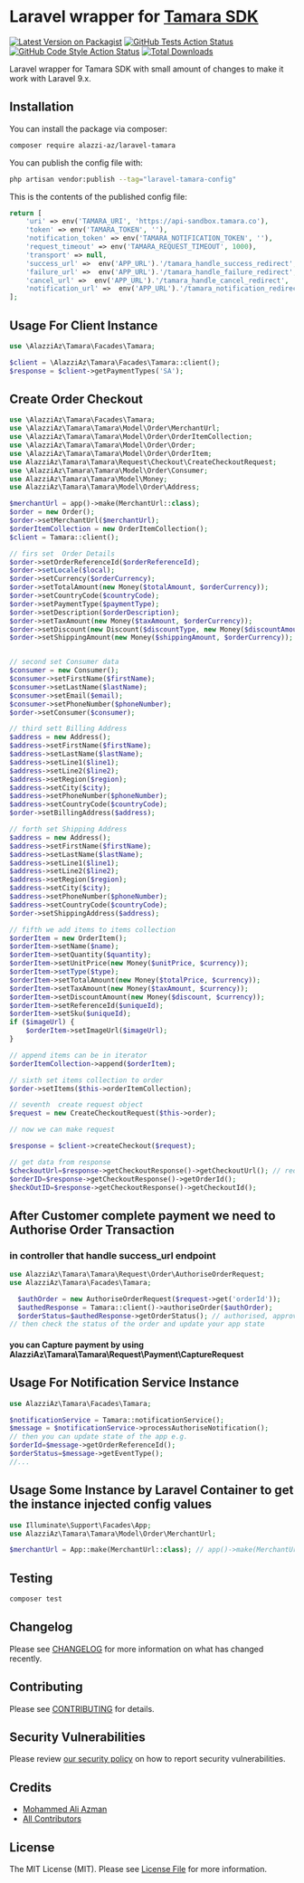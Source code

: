 

# Laravel wrapper for [Tamara SDK](https://github.com/tamara-solution/php-sdk)

[![Latest Version on Packagist](https://img.shields.io/packagist/v/alazzi-az/laravel-tamara.svg?style=flat-square)](https://packagist.org/packages/alazzi-az/laravel-tamara)
[![GitHub Tests Action Status](https://img.shields.io/github/workflow/status/alazzi-az/laravel-tamara/run-tests?label=tests)](https://github.com/alazzi-az/laravel-tamara/actions?query=workflow%3Arun-tests+branch%3Amain)
[![GitHub Code Style Action Status](https://img.shields.io/github/workflow/status/alazzi-az/laravel-tamara/Fix%20PHP%20code%20style%20issues?label=code%20style)](https://github.com/rixtrayker/laravel-tamara/actions?query=workflow%3A"Fix+PHP+code+style+issues"+branch%3Amain)
[![Total Downloads](https://img.shields.io/packagist/dt/alazzi-az/laravel-tamara.svg?style=flat-square)](https://packagist.org/packages/rixtrayker/laravel-tamara)

Laravel wrapper for Tamara SDK with small amount of changes to make it work with Laravel 9.x.




## Installation

You can install the package via composer:

```bash
composer require alazzi-az/laravel-tamara
```

You can publish the config file with:

```bash
php artisan vendor:publish --tag="laravel-tamara-config"
```

This is the contents of the published config file:

```php
return [
    'uri' => env('TAMARA_URI', 'https://api-sandbox.tamara.co'),
    'token' => env('TAMARA_TOKEN', ''),
    'notification_token' => env('TAMARA_NOTIFICATION_TOKEN', ''),
    'request_timeout' => env('TAMARA_REQUEST_TIMEOUT', 1000),
    'transport' => null,
    'success_url' =>  env('APP_URL').'/tamara_handle_success_redirect',
    'failure_url' =>  env('APP_URL').'/tamara_handle_failure_redirect',
    'cancel_url' =>  env('APP_URL').'/tamara_handle_cancel_redirect',
    'notification_url' =>  env('APP_URL').'/tamara_notification_redirect',
];
```


## Usage For Client Instance

```php
use \AlazziAz\Tamara\Facades\Tamara;

$client = \AlazziAz\Tamara\Facades\Tamara::client();
$response = $client->getPaymentTypes('SA');
```
## Create Order Checkout

```php
use \AlazziAz\Tamara\Facades\Tamara;
use \AlazziAz\Tamara\Tamara\Model\Order\MerchantUrl;
use \AlazziAz\Tamara\Tamara\Model\Order\OrderItemCollection;
use \AlazziAz\Tamara\Tamara\Model\Order\Order;
use \AlazziAz\Tamara\Tamara\Model\Order\OrderItem;
use AlazziAz\Tamara\Tamara\Request\Checkout\CreateCheckoutRequest;
use \AlazziAz\Tamara\Tamara\Model\Order\Consumer;
use AlazziAz\Tamara\Tamara\Model\Money;
use AlazziAz\Tamara\Tamara\Model\Order\Address;

$merchantUrl = app()->make(MerchantUrl::class);
$order = new Order();
$order->setMerchantUrl($merchantUrl);
$orderItemCollection = new OrderItemCollection();
$client = Tamara::client();

// firs set  Order Details
$order->setOrderReferenceId($orderReferenceId);
$order->setLocale($local);
$order->setCurrency($orderCurrency);
$order->setTotalAmount(new Money($totalAmount, $orderCurrency));
$order->setCountryCode($countryCode);
$order->setPaymentType($paymentType);
$order->setDescription($orderDescription);
$order->setTaxAmount(new Money($taxAmount, $orderCurrency));
$order->setDiscount(new Discount($discountType, new Money($discountAmount, $orderCurrency)));
$order->setShippingAmount(new Money($shippingAmount, $orderCurrency));


// second set Consumer data
$consumer = new Consumer();
$consumer->setFirstName($firstName);
$consumer->setLastName($lastName);
$consumer->setEmail($email);
$consumer->setPhoneNumber($phoneNumber);
$order->setConsumer($consumer);

// third sett Billing Address
$address = new Address();
$address->setFirstName($firstName);
$address->setLastName($lastName);
$address->setLine1($line1);
$address->setLine2($line2);
$address->setRegion($region);
$address->setCity($city);
$address->setPhoneNumber($phoneNumber);
$address->setCountryCode($countryCode);
$order->setBillingAddress($address);

// forth set Shipping Address
$address = new Address();
$address->setFirstName($firstName);
$address->setLastName($lastName);
$address->setLine1($line1);
$address->setLine2($line2);
$address->setRegion($region);
$address->setCity($city);
$address->setPhoneNumber($phoneNumber);
$address->setCountryCode($countryCode);
$order->setShippingAddress($address);

// fifth we add items to items collection
$orderItem = new OrderItem();
$orderItem->setName($name);
$orderItem->setQuantity($quantity);
$orderItem->setUnitPrice(new Money($unitPrice, $currency));
$orderItem->setType($type);
$orderItem->setTotalAmount(new Money($totalPrice, $currency));
$orderItem->setTaxAmount(new Money($taxAmount, $currency));
$orderItem->setDiscountAmount(new Money($discount, $currency));
$orderItem->setReferenceId($uniqueId);
$orderItem->setSku($uniqueId);
if ($imageUrl) {
    $orderItem->setImageUrl($imageUrl);
}

// append items can be in iterator 
$orderItemCollection->append($orderItem);

// sixth set items collection to order 
$order->setItems($this->orderItemCollection);

// seventh  create request object
$request = new CreateCheckoutRequest($this->order);

// now we can make request 

$response = $client->createCheckout($request);

// get data from response 
$checkoutUrl=$response->getCheckoutResponse()->getCheckoutUrl(); // redirect customer to complete payment
$orderID=$response->getCheckoutResponse()->getOrderId();
$heckOutID=$response->getCheckoutResponse()->getCheckoutId();

```
## After Customer complete payment we need to Authorise Order Transaction
### in controller that handle success_url endpoint
```php
use AlazziAz\Tamara\Tamara\Request\Order\AuthoriseOrderRequest;
use AlazziAz\Tamara\Facades\Tamara;

  $authOrder = new AuthoriseOrderRequest($request->get('orderId'));
  $authedResponse = Tamara::client()->authoriseOrder($authOrder);
  $orderStatus=$authedResponse->getOrderStatus(); // authorised, approved, captured, fully_captured, declined, refunded, failed, expired
// then check the status of the order and update your app state

```
#### you can Capture payment by using AlazziAz\Tamara\Tamara\Request\Payment\CaptureRequest

## Usage For Notification Service Instance

```php
use AlazziAz\Tamara\Facades\Tamara;

$notificationService = Tamara::notificationService();
$message = $notificationService->processAuthoriseNotification();
// then you can update state of the app e.g.
$orderId=$message->getOrderReferenceId();
$orderStatus=$message->getEventType();
//...
```
## Usage Some  Instance by Laravel Container to get the instance injected config values

```php
use Illuminate\Support\Facades\App;
use AlazziAz\Tamara\Tamara\Model\Order\MerchantUrl;

$merchantUrl = App::make(MerchantUrl::class); // app()->make(MerchantUrl::class);
```

## Testing

```bash
composer test
```

## Changelog

Please see [CHANGELOG](CHANGELOG.md) for more information on what has changed recently.

## Contributing

Please see [CONTRIBUTING](https://github.com/alazzi-az/.github/blob/main/CONTRIBUTING.md) for details.

## Security Vulnerabilities

Please review [our security policy](../../security/policy) on how to report security vulnerabilities.

## Credits

- [Mohammed Ali Azman](https://github.com/alazzi-az)
- [All Contributors](../../contributors)

## License

The MIT License (MIT). Please see [License File](LICENSE.md) for more information.
